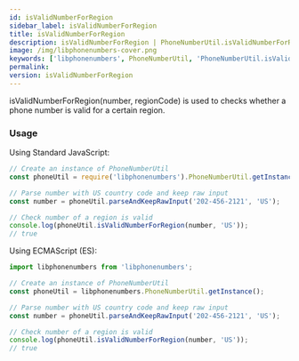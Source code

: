 ```yaml
---
id: isValidNumberForRegion
sidebar_label: isValidNumberForRegion
title: isValidNumberForRegion
description: isValidNumberForRegion | PhoneNumberUtil.isValidNumberForRegion | Libphonenumbers
image: /img/libphonenumbers-cover.png
keywords: ['libphonenumbers', PhoneNumberUtil, 'PhoneNumberUtil.isValidNumberForRegion', 'isValidNumberForRegion']
permalink: 
version: isValidNumberForRegion
---
```


isValidNumberForRegion(number, regionCode) is used to checks whether a phone number is valid for a certain region.

### Usage

Using Standard JavaScript:

```js
// Create an instance of PhoneNumberUtil
const phoneUtil = require('libphonenumbers').PhoneNumberUtil.getInstance();

// Parse number with US country code and keep raw input
const number = phoneUtil.parseAndKeepRawInput('202-456-2121', 'US');

// Check number of a region is valid
console.log(phoneUtil.isValidNumberForRegion(number, 'US'));
// true
```

Using ECMAScript (ES):

```js
import libphonenumbers from 'libphonenumbers';

// Create an instance of PhoneNumberUtil
const phoneUtil = libphonenumbers.PhoneNumberUtil.getInstance();

// Parse number with US country code and keep raw input
const number = phoneUtil.parseAndKeepRawInput('202-456-2121', 'US');

// Check number of a region is valid
console.log(phoneUtil.isValidNumberForRegion(number, 'US'));
// true
```

